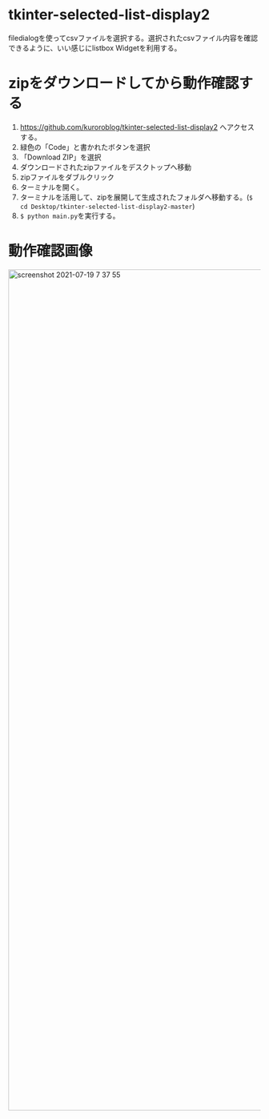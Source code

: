 # tkinter-selected-list-display2
filedialogを使ってcsvファイルを選択する。選択されたcsvファイル内容を確認できるように、いい感じにlistbox Widgetを利用する。

# zipをダウンロードしてから動作確認する
1. https://github.com/kuroroblog/tkinter-selected-list-display2 へアクセスする。
2. 緑色の「Code」と書かれたボタンを選択
3. 「Download ZIP」を選択
4. ダウンロードされたzipファイルをデスクトップへ移動
5. zipファイルをダブルクリック
6. ターミナルを開く。
7. ターミナルを活用して、zipを展開して生成されたフォルダへ移動する。(`$ cd Desktop/tkinter-selected-list-display2-master`)
8. `$ python main.py`を実行する。

# 動作確認画像
<img width="1680" alt="screenshot 2021-07-19 7 37 55" src="https://user-images.githubusercontent.com/23373288/126084478-7e269518-220a-4486-8022-0d704842b7b6.png">
